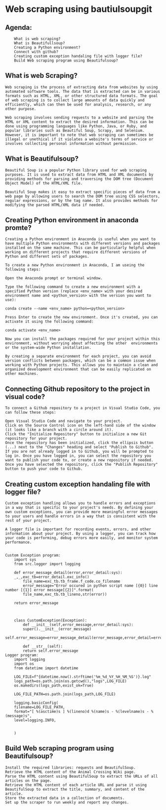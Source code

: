 # Web scraping using bautiulsoupgit 
## Agenda:
        What is web scraping?
        What is Beautifullsoup?
        Creating a Python environment?
        Connect with github?
        Creating custom exception handaling file with logger file?
        Build Web scraping program using Beautifulsoup?
## What is web Scraping?
    Web scraping is the process of extracting data from websites by using automated software tools. The data that is extracted can be in various formats such as HTML, XML, or other structured data formats. The goal of web scraping is to collect large amounts of data quickly and efficiently, which can then be used for analysis, research, or any other purpose.

    Web scraping involves sending requests to a website and parsing the HTML or XML content to extract the desired information. This can be done using programming languages like Python, Java, or Ruby, and popular libraries such as Beautiful Soup, Scrapy, and Selenium. However, it is important to note that web scraping can sometimes be illegal or unethical if it violates a website's terms of service or involves collecting personal information without permission.
## What is Beautifulsoup?
    Beautiful Soup is a popular Python library used for web scraping purposes. It is used to extract data from HTML and XML documents by providing methods for parsing and traversing the DOM tree (Document Object Model) of the HTML/XML file.

    Beautiful Soup makes it easy to extract specific pieces of data from a web page by allowing users to search the DOM tree using CSS selectors, regular expressions, or by the tag name. It also provides methods for modifying the parsed HTML/XML data if needed.
## Creating Python environment in anaconda promte?
    Creating a Python environment in Anaconda is useful when you want to have multiple Python environments with different versions and packages installed on the same machine. This can be particularly helpful when working on different projects that require different versions of Python and different sets of packages.

    To create a new Python environment in Anaconda, I am useing the following steps:

    Open the Anaconda prompt or terminal window.

    Type the following command to create a new environment with a specified Python version (replace <env_name> with your desired environment name and <python_version> with the version you want to use):

    conda create --name <env_name> python=<python_version>

    Press Enter to create the new environment. Once it's created, you can activate it using the following command:

    conda activate <env_name>

    Now you can install the packages required for your project within this environment, without worrying about affecting the other  environments or the system-wide Python installation.

    By creating a separate environment for each project, you can avoid version conflicts between packages, which can be a common issue when working with Python projects. This allows you to maintain a clean and organized development environment that can be easily replicated on other machines.
## Connecting Github repository to the project in visual code?
    To connect a Github repository to a project in Visual Studio Code, you can follow these steps:

    Open Visual Studio Code and navigate to your project.
    Click on the Source Control icon on the left-hand side of the window (it looks like a branch with a circle around it).
    Click the "Initialize Repository" button to initialize a new Git repository for your project.
    Once the repository has been initialized, click the ellipsis button (...) next to the "Changes" heading and select "Publish to Github".
    If you are not already logged in to Github, you will be prompted to log in. Once you have logged in, you can select the repository you want to publish your code to, or create a new repository if needed.
    Once you have selected the repository, click the "Publish Repository" button to push your code to Github.
## Creating custom exception handaling file with logger file?
    Custom exception handling allows you to handle errors and exceptions in a way that is specific to your project's needs. By defining your own custom exceptions, you can provide more meaningful error messages to your users and handle errors in a way that is consistent with the rest of your project.

    A logger file is important for recording events, errors, and other information about your project. By using a logger, you can track how your code is performing, debug errors more easily, and monitor system performance.
    

    Custom Exception program:
        import sys
        from src.logger import logging

        def error_message_detail(error,error_detail:sys):
        _,_,exc_tb=error_detail.exc_info()
            file_name=exc_tb.tb_frame.f_code.co_filename
            error_message="Error occured in python script name [{0}] line number [{1}] error message[{2}]".format(
            file_name,exc_tb.tb_lineno,str(error))

        return error_message

    

        class CustomException(Exception):
            def __init__(self,error_message,error_detail:sys):
            super().__init__(error_message)
            self.error_message=error_message_detail(error_message,error_detail=error_detail)
    
            def __str__(self):
            return self.error_message
    Logger program:
        import logging
        import os
        from datetime import datetime

        LOG_FILE=f"{datetime.now().strftime('%m_%d_%Y_%H_%M_%S')}.log"
        logs_path=os.path.join(os.getcwd(),"logs",LOG_FILE)
        os.makedirs(logs_path,exist_ok=True)    

        LOG_FILE_PATH=os.path.join(logs_path,LOG_FILE)

        logging.basicConfig(
        filename=LOG_FILE_PATH,
        format="[ %(asctime)s ] %(lineno)d %(name)s - %(levelname)s - %(message)s",
        level=logging.INFO,


        )
## Build Web scraping program using Beautifulsoup?
    Install the required libraries: requests and BeautifulSoup.
    Retrieve the HTML content of the Animal Crossing Wiki page.
    Parse the HTML content using BeautifulSoup to extract the URLs of all articles on the page.
    Retrieve the HTML content of each article URL and parse it using BeautifulSoup to extract the title, summary, and content of the article.
    Store the extracted data in a collection of documents.
    Set up the scraper to run weekly and report any changes.